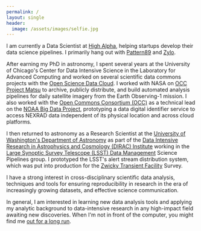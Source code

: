 ```yaml
---
permalink: /
layout: single
header:
  image: /assets/images/selfie.jpg
---
```


I am currently a Data Scientist at [High Alpha](https://highalpha.com), helping startups develop their data science pipelines.  I primarily hang out with [Pattern89](https://www.pattern89.com/) and [Zylo](https://zylo.com/).

After earning my PhD in astronomy, I spent several years at the University of Chicago's Center for Data Intensive Science in the Laboratory for Advanced Computing and worked on several scientific data commons projects with the [Open Science Data Cloud](https://www.opensciencedatacloud.org). I worked with NASA on [OCC Project Matsu](https://matsu.opensciencedatacloud.org) to archive, publicly distribute, and build automated analysis pipelines for daily satellite imagery from the Earth Observing-1 mission. I also worked with the [Open Commons Consortium (OCC)](http://occ-data.org) as a technical lead on the [NOAA Big Data Project](https://data-alliance.noaa.gov), prototyping a data digital identifier service to access NEXRAD data independent of its physical location and across cloud platforms.

I then returned to astronomy as a Research Scientist at the [University of Washington's Department of Astronomy](http://depts.washington.edu/astron/) as part of the [Data Intensive Research in Astrophysics and Cosmology (DIRAC) Institute](https://dirac.astro.washington.edu) working in the [Large Synoptic Survey Telescope (LSST) Data Management](https://www.lsst.org/about/dm) Science Pipelines group. I prototyped the LSST's alert stream distribution system, which was put into production for the [Zwicky Transient Facility](https://www.ztf.caltech.edu/) Survey.

I have a strong interest in cross-disciplinary scientific data analysis, techniques and tools for ensuring reproducibility in research in the era of increasingly growing datasets, and effective science communication.

In general, I am interested in learning new data analysis tools and applying my analytic background to data-intensive research in any high-impact field awaiting new discoveries. When I'm not in front of the computer, you might find me [out for a long run](https://twitter.com/runaverage).
